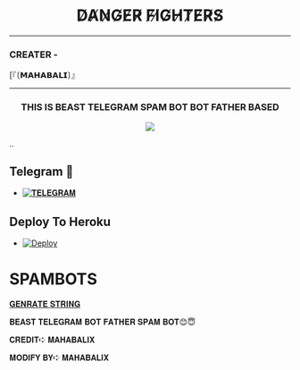 <h1 align="center">
  <b>D̸A̸N̸G̸E̸R̸ F̸I̸G̸H̸T̸E̸R̸S̸ </b>
</h1>

------
<h3>CREATER - </h3>

[『〔𝗠𝗔𝗛𝗔𝗕𝗔𝗟𝗜〕』



------

<h3 align="center">
  <b>THIS IS BEAST TELEGRAM SPAM BOT BOT FATHER BASED</b>
</h3

  ------
  <p align="center" length="100" breadth="100" border="5">
  <img src="https://telegra.ph/file/7887e885475b725d66dc5.jpg">
</p>
..

## Telegram 🏪
- [![𝐓𝐄𝐋𝐄𝐆𝐑𝐀𝐌](https://img.shields.io/badge/Telegram-Group-brightgreen)](https://t.me/DANGER_FIGHTERS)

## Deploy To Heroku
- [![Deploy](https://www.herokucdn.com/deploy/button.svg)](https://heroku.com/deploy?template=https://github.com/mahabalix/mahabaliprivatespam)

# SPAMBOTS
[𝐆𝐄𝐍𝐑𝐀𝐓𝐄 𝐒𝐓𝐑𝐈𝐍𝐆](https://replit.com/@Mahabalix/mahabalispam#main.py)





𝐁𝐄𝐀𝐒𝐓 𝐓𝐄𝐋𝐄𝐆𝐑𝐀𝐌 𝐁𝐎𝐓 𝐅𝐀𝐓𝐇𝐄𝐑 𝐒𝐏𝐀𝐌 𝐁𝐎𝐓😊😇

𝐂𝐑𝐄𝐃𝐈𝐓➪ 𝐌𝐀𝐇𝐀𝐁𝐀𝐋𝐈𝐗

𝐌𝐎𝐃𝐈𝐅𝐘 𝐁𝐘➪ 𝐌𝐀𝐇𝐀𝐁𝐀𝐋𝐈𝐗





